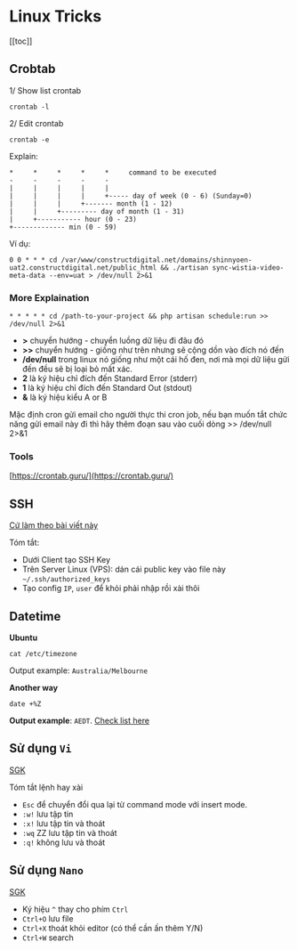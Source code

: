 # Linux Tricks 

[[toc]]

## Crobtab

1/ Show list crontab

```
crontab -l
```

2/ Edit crontab 

```
crontab -e
```

Explain: 
```
*     *     *     *     *     command to be executed
-     -     -     -     -
|     |     |     |     |
|     |     |     |     +----- day of week (0 - 6) (Sunday=0)
|     |     |     +------- month (1 - 12)
|     |     +--------- day of month (1 - 31)
|     +----------- hour (0 - 23)
+------------- min (0 - 59)
```

Ví dụ: 

```
0 0 * * * cd /var/www/constructdigital.net/domains/shinnyoen-uat2.constructdigital.net/public_html && ./artisan sync-wistia-video-meta-data --env=uat > /dev/null 2>&1
```

### More Explaination

```
* * * * * cd /path-to-your-project && php artisan schedule:run >> /dev/null 2>&1
```

- **>** chuyển hướng - chuyển luồng dữ liệu đi đâu đó
- **>>** chuyển hướng - giống như trên nhưng sẽ cộng dồn vào đích nó đến
- **/dev/null** trong linux nó giống như một cái hố đen, nơi mà mọi dữ liệu gửi đến đều sẽ bị loại bỏ mất xác.
- **2** là ký hiệu chỉ đích đến Standard Error (stderr)
- **1** là ký hiệu chỉ đích đến Standard Out (stdout)
- **&** là ký hiệu kiểu A or B

Mặc định cron gửi email cho người thực thi cron job, nếu bạn muốn tắt chức năng gửi email này đi thì hãy thêm đoạn sau vào cuối dòng >> /dev/null 2>&1

### Tools

[https://crontab.guru/](https://crontab.guru/)


## SSH

[Cứ làm theo bài viết này](https://hocvps.com/ssh-keys-login/)

Tóm tắt: 
- Dưới Client tạo SSH Key 
- Trên Server Linux (VPS):  dán cái public key vào file này `~/.ssh/authorized_keys`
- Tạo config `IP`, `user` để khỏi phải nhập rồi xài thôi 


## Datetime

**Ubuntu** 
```
cat /etc/timezone
```
Output example: `Australia/Melbourne`

**Another way**
```
date +%Z
```
**Output example**: `AEDT`. [Check list here](https://24timezones.com/time-zone/aedt)

## Sử dụng `Vi`

[SGK](https://helpdesk.inet.vn/knowledgebase/huong-dan-co-ban-su-dung-vi-trong-linux)

Tóm tắt lệnh hay xài
- `Esc` để chuyển đổi qua lại từ command mode với insert mode.
- `:w!` lưu tập tin
- `:x!` lưu tập tin và thoát
- `:wq` ZZ lưu tập tin và thoát
- `:q!` không lưu và thoát

## Sử dụng `Nano`

[SGK](https://hocvps.com/cach-su-dung-nano-editor/)

- Ký hiệu `^` thay cho phím `Ctrl`
- `Ctrl+O` lưu file
- `Ctrl+X` thoát khỏi editor (có thể cần ấn thêm Y/N)
- `Ctrl+W` search